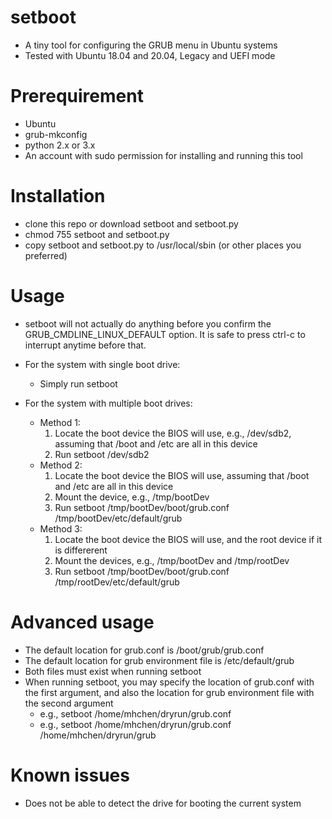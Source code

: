 # setboot
- A tiny tool for configuring the GRUB menu in Ubuntu systems
- Tested with Ubuntu 18.04 and 20.04, Legacy and UEFI mode

# Prerequirement
- Ubuntu
- grub-mkconfig
- python 2.x or 3.x
- An account with sudo permission for installing and running this tool

# Installation
- clone this repo or download setboot and setboot.py
- chmod 755 setboot and setboot.py
- copy setboot and setboot.py to /usr/local/sbin (or other places you preferred)

# Usage
- setboot will not actually do anything before you confirm the GRUB_CMDLINE_LINUX_DEFAULT option. It is safe to press ctrl-c to interrupt anytime before that.
- For the system with single boot drive:
    - Simply run setboot

- For the system with multiple boot drives:
    - Method 1:
        1. Locate the boot device the BIOS will use, e.g., /dev/sdb2, assuming that /boot and /etc are all in this device
        2. Run setboot /dev/sdb2
    - Method 2:
        1. Locate the boot device the BIOS will use, assuming that /boot and /etc are all in this device
        2. Mount the device, e.g., /tmp/bootDev
        2. Run setboot /tmp/bootDev/boot/grub.conf /tmp/bootDev/etc/default/grub
    - Method 3:
        1. Locate the boot device the BIOS will use, and the root device if it is differerent
        2. Mount the devices, e.g., /tmp/bootDev and /tmp/rootDev
        2. Run setboot /tmp/bootDev/boot/grub.conf /tmp/rootDev/etc/default/grub

# Advanced usage
- The default location for grub.conf is /boot/grub/grub.conf
- The default location for grub environment file is /etc/default/grub
- Both files must exist when running setboot
- When running setboot, you may specify the location of grub.conf with the first argument, and also the location for grub environment file with the second argument
    - e.g., setboot /home/mhchen/dryrun/grub.conf
    - e.g., setboot /home/mhchen/dryrun/grub.conf /home/mhchen/dryrun/grub

# Known issues
- Does not be able to detect the drive for booting the current system
